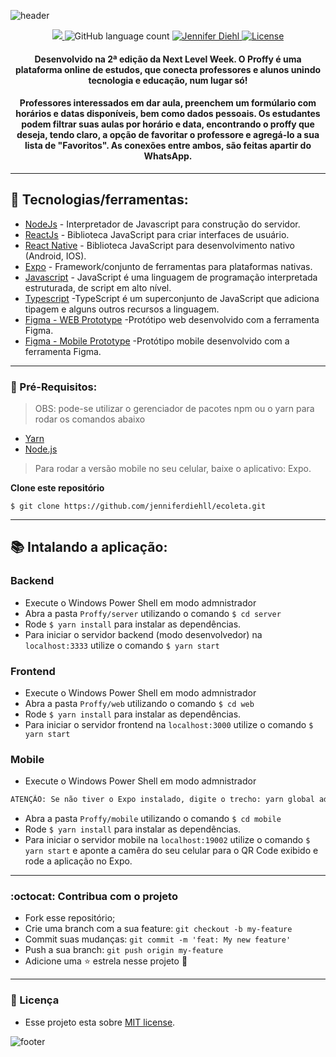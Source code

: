 ![header](https://user-images.githubusercontent.com/67604477/89924158-ff8b6b00-dbd7-11ea-9cad-42f8776c2409.jpg)

<p align="center">	
  
   <a aria-label="Completed" href="https://nextlevelweek.com/episodios/omnistack/edicao/2">
    <img src="https://img.shields.io/badge/Proffy-NLW 2.0-8257E5?logo=data:image/png;base64,iVBORw0KGgoAAAANSUhEUgAAABAAAAAQCAMAAAAoLQ9TAAAALVBMVEVHcExxWsF0XMJzXMJxWcFsUsD///9jRrzY0u6Xh9Gsn9n39fyMecy0qd2bjNJWBT0WAAAABHRSTlMA2Do606wF2QAAAGlJREFUGJVdj1cWwCAIBLEsRU3uf9xobDH8+GZwUYi8i6ucJwrxKE+7D0G9Q4vlYqtmCSjndr4CgCgzlyFgfKfKCVO0LrPKjmiqMxGXkJwNnXskqWG+1oSM+BSwD8f29YLNjvx/OQrn+g99oQSoNmt3PgAAAABJRU5ErkJggg=="></img>
  </a>
  
  <img alt="GitHub language count" src="https://img.shields.io/badge/Languages-4-blueviolet">
  
   <a href="https://www.linkedin.com/in/jennifer-diehll/">
      <img alt="Jennifer Diehl" src="https://img.shields.io/badge/-Jennifer Diehl-8257E5?style=flat&logo=Linkedin&logoColor=white" />
   </a>


  <a href = "https://github.com/jenniferdiehll/proffy/blob/master/LICENSE">
   <img alt="License" src="https://img.shields.io/badge/License-MIT-8257E5">
  </a>

</p>

<h4 align="center">
Desenvolvido na 2ª edição da Next Level Week. O Proffy é uma plataforma online de estudos, que conecta professores e alunos unindo tecnologia e educação, num lugar só! 
</h4>

<h4 align="center">
Professores interessados em dar aula, preenchem um formúlario com horários e datas disponíveis, bem como dados pessoais. Os estudantes podem filtrar suas aulas por horário e data, encontrando o proffy que deseja, tendo claro, a opção de favoritar o professore e agregá-lo a sua lista de "Favoritos". As conexões entre ambos, são feitas apartir do WhatsApp.
</h4>

--------

## :rocket: Tecnologias/ferramentas:

- [NodeJs](https://nodejs.org/en/) - Interpretador de Javascript para construção do servidor.
- [ReactJs](https://reactjs.org) - Biblioteca JavaScript para criar interfaces de usuário.
- [React Native](https://reactnative.dev) -  Biblioteca JavaScript para desenvolvimento nativo (Android, IOS).
- [Expo](https://expo.io) - Framework/conjunto de ferramentas para plataformas nativas.
- [Javascript](https://www.javascript.com/) - JavaScript é uma linguagem de programação interpretada estruturada, de script em alto nível.
- [Typescript](https://www.typescriptlang.org/) -TypeScript é um superconjunto de JavaScript que adiciona tipagem e alguns outros recursos a linguagem.
- [Figma - WEB Prototype](https://www.figma.com/file/GHGS126t7WYjnPZdRKChJF/?viewer=1&node-id=) -Protótipo web desenvolvido com a ferramenta Figma.
- [Figma - Mobile Prototype](https://www.figma.com/file/e33KvgUpFdunXxJjHnK7CG/?viewer=1&node-id=) -Protótipo mobile desenvolvido com a ferramenta Figma.
------

### :electric_plug: Pré-Requisitos:
> OBS: pode-se utilizar o gerenciador de pacotes npm ou o yarn para rodar os comandos abaixo
- [Yarn](https://yarnpkg.com/) 
- [Node.js](https://nodejs.org/)
> Para rodar a versão mobile no seu celular, baixe o aplicativo: Expo.

**Clone este repositório**
```
$ git clone https://github.com/jenniferdiehll/ecoleta.git
```

-------------
## :books: Intalando a aplicação:

### Backend 
- Execute o Windows Power Shell em modo admnistrador
- Abra a pasta `Proffy/server` utilizando o comando `$ cd server`
- Rode `$ yarn install` para instalar as dependências.
- Para iniciar o servidor backend (modo desenvolvedor) na `localhost:3333` utilize o comando `$ yarn start`

### Frontend 
- Execute o Windows Power Shell em modo admnistrador
- Abra a pasta `Proffy/web` utilizando o comando `$ cd web`
- Rode `$ yarn install` para instalar as dependências.
- Para iniciar o servidor frontend  na `localhost:3000` utilize o comando `$ yarn start`

### Mobile 
- Execute o Windows Power Shell em modo admnistrador
```bash
ATENÇÃO: Se não tiver o Expo instalado, digite o trecho: yarn global add install expo-cli
```
- Abra a pasta `Proffy/mobile` utilizando o comando `$ cd mobile`
- Rode `$ yarn install` para instalar as dependências.
- Para iniciar o servidor mobile na `localhost:19002` utilize o comando `$ yarn start` e aponte a camêra do seu celular para o QR Code exibido e rode a aplicação no Expo.
---------
### :octocat: Contribua com o projeto
- Fork esse repositório;
- Crie uma branch com a sua feature: `git checkout -b my-feature`
- Commit suas mudanças: `git commit -m 'feat: My new feature'`
- Push a sua branch: `git push origin my-feature`
- Adicione uma :star: estrela nesse projeto 💜
---------
### 📗 Licença
- Esse projeto esta sobre [MIT license](./LICENSE).

![footer](https://user-images.githubusercontent.com/67604477/89931311-5f870f00-dbe2-11ea-9030-940b9869e68b.jpg)
